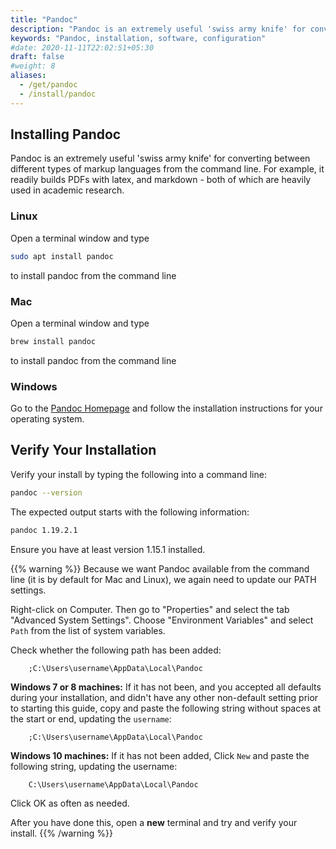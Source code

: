 ```yaml
---
title: "Pandoc"
description: "Pandoc is an extremely useful 'swiss army knife' for converting between different types of markup languages from the command line."
keywords: "Pandoc, installation, software, configuration"
#date: 2020-11-11T22:02:51+05:30
draft: false
#weight: 8
aliases:
  - /get/pandoc
  - /install/pandoc
---
```


## Installing Pandoc

Pandoc is an extremely useful 'swiss army knife' for converting between different types of markup languages from the command line. For example, it readily builds PDFs with latex, and markdown - both of which are heavily used in academic research.

<!--We do not actively address how to use Pandoc - but we will utilize it in some lessons where we produce PDF, Word or HTML output from plain text files.-->

### Linux

Open a terminal window and type

```bash
sudo apt install pandoc
```

 to install pandoc from the command line

### Mac

Open a terminal window and type
```bash
brew install pandoc
```

to install pandoc from the command line

### Windows

Go to the [Pandoc Homepage](https://pandoc.org/) and follow the installation instructions for your operating system.


## Verify Your Installation

Verify your install by typing the following into a command line:

```bash
pandoc --version
```

The expected output starts with the following information:

```bash
pandoc 1.19.2.1

```
Ensure you have at least version 1.15.1 installed.

{{% warning %}}
Because we want Pandoc available from the command line (it is by default for Mac and Linux), we again need to update our PATH settings.

Right-click on Computer. Then go to "Properties" and select the tab "Advanced System Settings". Choose "Environment Variables" and select `Path` from the list of system variables.

Check whether the following path has been added:

        ;C:\Users\username\AppData\Local\Pandoc

**Windows 7 or 8 machines:**
If it has not been, and you accepted all defaults during your installation, and didn't have any other non-default setting prior to starting this guide, copy and paste the following string without spaces at the start or end, updating the `username`:

        ;C:\Users\username\AppData\Local\Pandoc

**Windows 10 machines:**
If it has not been added, Click `New` and paste the following string, updating the username:

        C:\Users\username\AppData\Local\Pandoc

Click OK as often as needed.

After you have done this, open a **new** terminal and try and verify your install.
{{% /warning %}}
